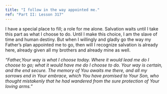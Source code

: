 ```yaml
---
title: "I follow in the way appointed me."
ref: "Part II: Lesson 317"
---
```


I have a special place to fill; a role for me alone. Salvation waits
until I take this part as what I choose to do. Until I make this choice,
I am the slave of time and human destiny. But when I willingly and
gladly go the way my Father’s plan appointed me to go, then will I
recognize salvation is already here, already given all my brothers and
already mine as well.

*“Father,Your way is what I choose today. Where it would lead me do I
choose to go; what it would have me do I choose to do. Your way is
certain, and the end secure. The memory of You awaits me there, and all
my sorrows end in Your embrace, which You have promised to Your Son, who
thought mistakenly that he had wandered from the sure protection of Your
loving arms.”*

